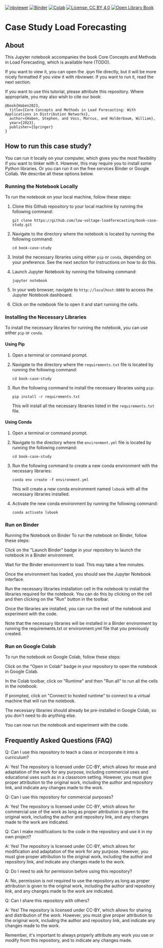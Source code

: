 [![nbviewer](https://img.shields.io/badge/render-nbviewer-orange.svg)](https://nbviewer.jupyter.org/github/low-voltage-loadforecasting/book-case-study/blob/main/Case_Study_LV_Load_Forecasting_with_ML.ipynb) [![Binder](https://mybinder.org/badge_logo.svg)](https://mybinder.org/v2/gh/low-voltage-loadforecasting/book-case-study/HEAD?labpath=https%3A%2F%2Fgithub.com%2Flow-voltage-loadforecasting%2Fbook-case-study%2Fblob%2Fmain%2FCase_Study_LV_Load_Forecasting_with_ML.ipynb) [![Colab](https://img.shields.io/badge/open-in%20Colab-blue.svg)](https://colab.research.google.com/github/low-voltage-loadforecasting/book-case-study/blob/main/Case_Study_LV_Load_Forecasting_with_ML.ipynb) [![License: CC BY 4.0](https://licensebuttons.net/l/by/4.0/88x31.png)](https://creativecommons.org/licenses/by/4.0/) [![Open Library Book](https://img.shields.io/badge/Open_Library-Book-blue.svg)](https://openlibrary.org/books/OL9783031278518M/)



# Case Study Load Forecasting

## About

This Jupyter notebook accompanies the book Core Concepts and Methods in Load Forecasting, which is available here (TODO).

If you want to view it, you can open the .ipyn file directly, but it will be more nicely formatted if you view it with nbviewer. If you want to run it, read the next section.

If you want to use this tutorial, please attribute this repository. Where appropriate, you may also wish to cite our book: 
```
@book{Haben2023,
  title={Core Concepts and Methods in Load Forecasting: With Applications in Distribution Networks},
  author={Haben, Stephen, and Voss, Marcus, and Holderbaum, William},
  year={2023},
  publisher={Springer}
}
```

## How to run this case study?

You can run it locally on your computer, which gives you the most flexibility if you want to tinker with it. However, this may require you to install some Python libraries. Or you can run it on the free services Binder or Google Collab. We describe all these options below. 

### Running the Notebook Locally

To run the notebook on your local machine, follow these steps:

1. Clone this Github repository to your local machine by running the following command:

   ```
   git clone https://github.com/low-voltage-loadforecasting/book-case-study.git
   ```

2. Navigate to the directory where the notebook is located by running the following command:

   ```
   cd book-case-study
   ```

3. Install the necessary libraries using either `pip` or `conda`, depending on your preference. See the next section for instructions on how to do this.

4. Launch Jupyter Notebook by running the following command:

   ```
   jupyter notebook
   ```

5. In your web browser, navigate to `http://localhost:8888` to access the Jupyter Notebook dashboard.

6. Click on the notebook file to open it and start running the cells.

### Installing the Necessary Libraries

To install the necessary libraries for running the notebook, you can use either `pip` or `conda`.

#### Using Pip

1. Open a terminal or command prompt.

2. Navigate to the directory where the `requirements.txt` file is located by running the following command:

   ```
   cd book-case-study
   ```

3. Run the following command to install the necessary libraries using `pip`:

   ```
   pip install -r requirements.txt
   ```

   This will install all the necessary libraries listed in the `requirements.txt` file.

#### Using Conda

1. Open a terminal or command prompt.

2. Navigate to the directory where the `environment.yml` file is located by running the following command:

   ```
   cd book-case-study
   ```

3. Run the following command to create a new conda environment with the necessary libraries:

   ```
   conda env create -f environment.yml
   ```

   This will create a new conda environment named `lvbook` with all the necessary libraries installed.

4. Activate the new conda environment by running the following command:

   ```
   conda activate lvbook
   ```


### Run on Binder

Running the Notebook on Binder
To run the notebook on Binder, follow these steps:

Click on the "Launch Binder" badge in your repository to launch the notebook in a Binder environment.

Wait for the Binder environment to load. This may take a few minutes.

Once the environment has loaded, you should see the Jupyter Notebook interface.

Run the necessary libraries installation cell in the notebook to install the libraries required for the notebook. You can do this by clicking on the cell and then clicking on the "Run" button in the toolbar.

Once the libraries are installed, you can run the rest of the notebook and experiment with the code.

Note that the necessary libraries will be installed in a Binder environment by running the requirements.txt or environment.yml file that you previously created.



### Run on Google Colab

To run the notebook on Google Colab, follow these steps:

Click on the "Open in Colab" badge in your repository to open the notebook in Google Colab.

In the Colab toolbar, click on "Runtime" and then "Run all" to run all the cells in the notebook.

If prompted, click on "Connect to hosted runtime" to connect to a virtual machine that will run the notebook.

The necessary libraries should already be pre-installed in Google Colab, so you don't need to do anything else.

You can now run the notebook and experiment with the code.


## Frequently Asked Questions (FAQ)

Q: Can I use this repository to teach a class or incorporate it into a curriculum?

A: Yes! The repository is licensed under CC-BY, which allows for reuse and adaptation of the work for any purpose, including commercial uses and educational uses such as in a classroom setting. However, you must give proper attribution to the original work, including the author and repository link, and indicate any changes made to the work.

Q: Can I use this repository for commercial purposes?

A: Yes! The repository is licensed under CC-BY, which allows for commercial use of the work as long as proper attribution is given to the original work, including the author and repository link, and any changes made to the work are indicated.

Q: Can I make modifications to the code in the repository and use it in my own project?

A: Yes! The repository is licensed under CC-BY, which allows for modification and adaptation of the work for any purpose. However, you must give proper attribution to the original work, including the author and repository link, and indicate any changes made to the work.

Q: Do I need to ask for permission before using this repository?

A: No, permission is not required to use the repository as long as proper attribution is given to the original work, including the author and repository link, and any changes made to the work are indicated.

Q: Can I share this repository with others?

A: Yes! The repository is licensed under CC-BY, which allows for sharing and distribution of the work. However, you must give proper attribution to the original work, including the author and repository link, and indicate any changes made to the work.

Remember, it's important to always properly attribute any work you use or modify from this repository, and to indicate any changes made.